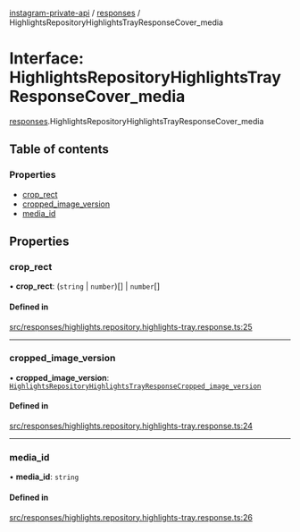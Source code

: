 [instagram-private-api](../../README.md) / [responses](../../modules/responses.md) / HighlightsRepositoryHighlightsTrayResponseCover_media

# Interface: HighlightsRepositoryHighlightsTrayResponseCover\_media

[responses](../../modules/responses.md).HighlightsRepositoryHighlightsTrayResponseCover_media

## Table of contents

### Properties

- [crop\_rect](HighlightsRepositoryHighlightsTrayResponseCover_media.md#crop_rect)
- [cropped\_image\_version](HighlightsRepositoryHighlightsTrayResponseCover_media.md#cropped_image_version)
- [media\_id](HighlightsRepositoryHighlightsTrayResponseCover_media.md#media_id)

## Properties

### crop\_rect

• **crop\_rect**: (`string` \| `number`)[] \| `number`[]

#### Defined in

[src/responses/highlights.repository.highlights-tray.response.ts:25](https://github.com/Nerixyz/instagram-private-api/blob/b3351b9/src/responses/highlights.repository.highlights-tray.response.ts#L25)

___

### cropped\_image\_version

• **cropped\_image\_version**: [`HighlightsRepositoryHighlightsTrayResponseCropped_image_version`](HighlightsRepositoryHighlightsTrayResponseCropped_image_version.md)

#### Defined in

[src/responses/highlights.repository.highlights-tray.response.ts:24](https://github.com/Nerixyz/instagram-private-api/blob/b3351b9/src/responses/highlights.repository.highlights-tray.response.ts#L24)

___

### media\_id

• **media\_id**: `string`

#### Defined in

[src/responses/highlights.repository.highlights-tray.response.ts:26](https://github.com/Nerixyz/instagram-private-api/blob/b3351b9/src/responses/highlights.repository.highlights-tray.response.ts#L26)
